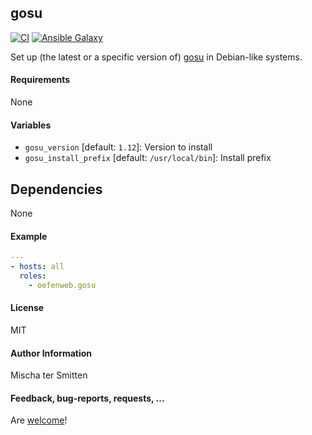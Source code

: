 ## gosu

[![CI](https://github.com/Oefenweb/ansible-gosu/workflows/CI/badge.svg)](https://github.com/Oefenweb/ansible-gosu/actions?query=workflow%3ACI)
[![Ansible Galaxy](http://img.shields.io/badge/ansible--galaxy-gosu-blue.svg)](https://galaxy.ansible.com/Oefenweb/gosu/)

Set up (the latest or a specific version of) [gosu](https://github.com/tianon/gosu) in Debian-like systems.

#### Requirements

None

#### Variables

* `gosu_version` [default: `1.12`]: Version to install
* `gosu_install_prefix` [default: `/usr/local/bin`]: Install prefix

## Dependencies

None

#### Example

```yaml
---
- hosts: all
  roles:
    - oefenweb.gosu
```

#### License

MIT

#### Author Information

Mischa ter Smitten

#### Feedback, bug-reports, requests, ...

Are [welcome](https://github.com/Oefenweb/ansible-gosu/issues)!
